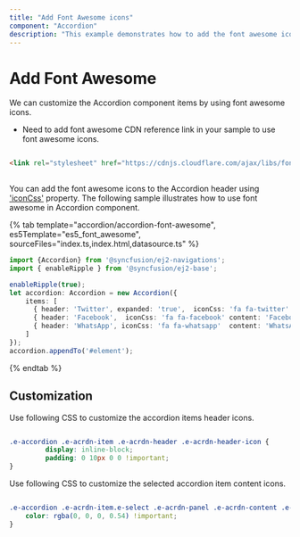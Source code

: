 ```yaml
---
title: "Add Font Awesome icons"
component: "Accordion"
description: "This example demonstrates how to add the font awesome icons into Essential JS Accordion component."
---
```


# Add Font Awesome

We can customize the Accordion component items by using font awesome icons.

* Need to add font awesome CDN reference link in your sample to use font awesome icons.

```html

<link rel="stylesheet" href="https://cdnjs.cloudflare.com/ajax/libs/font-awesome/4.7.0/css/font-awesome.min.css" />
  
```

You can add the font awesome icons to the Accordion header using ['iconCss'](../../api/accordion/accordionItem#iconcss) property. The following sample illustrates how to use font awesome in Accordion component.

{% tab template="accordion/accordion-font-awesome", es5Template="es5_font_awesome", sourceFiles="index.ts,index.html,datasource.ts" %}

```typescript
import {Accordion} from '@syncfusion/ej2-navigations';
import { enableRipple } from '@syncfusion/ej2-base';

enableRipple(true);
let accordion: Accordion = new Accordion({
    items: [
      { header: 'Twitter', expanded: 'true',  iconCss: 'fa fa-twitter' content: 'Twitter is an online social networking service that enables users to send and read short 140-character messages called "tweets".' },
      { header: 'Facebook',  iconCss: 'fa fa-facebook' content: 'Facebook is an online social networking service headquartered in Menlo Park, California. Its website was launched on February 4, 2004, by Mark Zuckerberg with his Harvard College roommates.' },
      { header: 'WhatsApp', iconCss: 'fa fa-whatsapp'  content: 'WhatsApp is an American freeware, cross-platform messaging and Voice over IP (VoIP) service owned by Facebook, Inc.' }
    ]
});
accordion.appendTo('#element');
```

{% endtab %}

## Customization

Use following CSS to customize the accordion items header icons.

```CSS

.e-accordion .e-acrdn-item .e-acrdn-header .e-acrdn-header-icon {
         display: inline-block;
         padding: 0 10px 0 0 !important;
}

```

Use following CSS to customize the selected accordion item content icons.

```CSS

.e-accordion .e-acrdn-item.e-select .e-acrdn-panel .e-acrdn-content .e-content-icon {
    color: rgba(0, 0, 0, 0.54) !important;
}

```